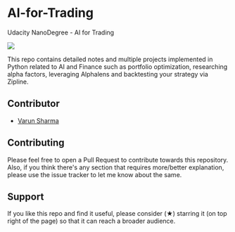# AI-for-Trading
 Udacity NanoDegree - AI for Trading

![](Bull.jpg)



This repo contains detailed notes and multiple projects implemented in Python related to AI and Finance such as portfolio optimization, researching alpha factors, leveraging Alphalens and backtesting your strategy via Zipline.



## Contributor
- [Varun Sharma](https://github.com/sharmavarun1985)

## Contributing

Please feel free to open a Pull Request to contribute towards this repository. Also, if you think there's any section that requires more/better explanation, please use the issue tracker to let me know about the same.

## Support

If you like this repo and find it useful, please consider (★) starring it (on top right of the page) so that it can reach a broader audience.
